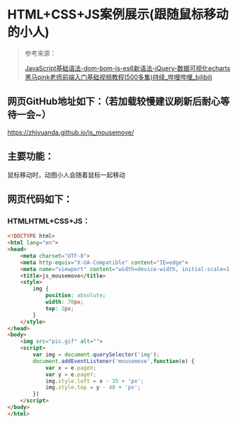 # HTML+CSS+JS案例展示(跟随鼠标移动的小人)
>  参考来源：
>
> [JavaScript基础语法-dom-bom-js-es6新语法-jQuery-数据可视化echarts黑马pink老师前端入门基础视频教程(500多集)持续_哔哩哔哩_bilibili](https://www.bilibili.com/video/BV1Sy4y1C7ha?p=244&spm_id_from=pageDriver)

## 网页GitHub地址如下：（若加载较慢建议刷新后耐心等待一会~）

https://zhiyuanda.github.io/js_mousemove/

## 主要功能：

鼠标移动时，动图小人会随着鼠标一起移动

## 网页代码如下：

### HTMLHTML+CSS+JS：

```html
<!DOCTYPE html>
<html lang="en">
<head>
    <meta charset="UTF-8">
    <meta http-equiv="X-UA-Compatible" content="IE=edge">
    <meta name="viewport" content="width=device-width, initial-scale=1.0">
    <title>js_mousemove</title>
    <style>
        img {
            position: absolute;
            width: 70px;
            top: 2px;
        }
    </style>
</head>
<body>
    <img src="pic.gif" alt="">
    <script>
        var img = document.querySelector('img');
        document.addEventListener('mousemove',function(e) {
            var x = e.pageX;
            var y = e.pageY;
            img.style.left = x - 35 + 'px';
            img.style.top = y - 40 + 'px';
        })
    </script>
</body>
</html>
```

